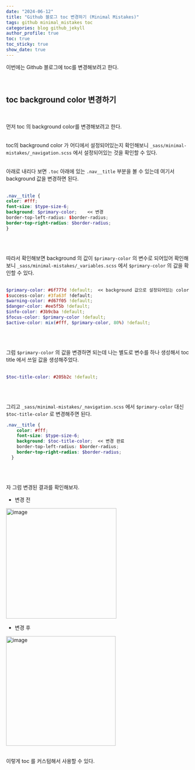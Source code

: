 ```yaml
---
date: "2024-06-12"
title: "Github 블로그 toc 변경하기 (Minimal Mistakes)"
tags: github minimal_mistakes toc
categories: blog github_jekyll
author_profile: true
toc: true
toc_sticky: true
show_date: true
---
```


이번에는 Github 블로그에 toc를 변경해보려고 한다.  
<br><br>

## toc background color 변경하기
<br>

먼저 toc 의 background color를 변경해보려고 한다.    
<br>

toc의 background color 가 어디에서 설정되어있는지 확인해보니 `_sass/minimal-mistakes/_navigation.scss` 에서 설정되어있는 것을 확인할 수 있다.  
<br>

아래로 내리다 보면 `.toc` 아래에 있는 `.nav__title` 부분을 볼 수 있는데 여기서 background 값을 변경하면 된다.  
<br>

```scss
.nav__title {
color: #fff;
font-size: $type-size-6;
background: $primary-color;    << 변경
border-top-left-radius: $border-radius;
border-top-right-radius: $border-radius;
}
```
<br>
<br>

따라서 확인해보면 background 의 값이 `$primary-color` 의 변수로 되어있어 확인해보니 `_sass/minimal-mistakes/_variables.scss` 에서 `$primary-color` 의 값을 확인할 수 있다.  
<br>

```scss
$primary-color: #6f777d !default;  << background 값으로 설정되어있는 color
$success-color: #3fa63f !default;
$warning-color: #d67f05 !default;
$danger-color: #ee5f5b !default;
$info-color: #3b9cba !default;
$focus-color: $primary-color !default;
$active-color: mix(#fff, $primary-color, 80%) !default;
```
<br>
<br>

그럼 `$primary-color` 의 값을 변경하면 되는데 나는 별도로 변수를 하나 생성해서 toc title 에서 쓰일 값을 생성해주었다.  
<br>

```scss
$toc-title-color: #205b2c !default;
```
<br>
<br>

그리고 `_sass/minimal-mistakes/_navigation.scss` 에서 `$primary-color` 대신 `$toc-title-color` 로 변경해주면 된다.
<br>

```scss
.nav__title {
    color: #fff;
    font-size: $type-size-6;
    background: $toc-title-color;  << 변경 완료
    border-top-left-radius: $border-radius;
    border-top-right-radius: $border-radius;
  }
```
<br>
<br>

자 그럼 변경된 결과를 확인해보자.
<br>

- 변경 전  
<img width="301" alt="image" src="https://github.com/JIKOID/jikoid.github.io/assets/48994100/e407f4ec-cc01-4ca6-9047-6a9d0d8cf7de">
<br>

- 변경 후  
<img width="299" alt="image" src="https://github.com/JIKOID/jikoid.github.io/assets/48994100/824db9ba-b372-4ed4-9a70-410c17b72e7f">
<br><br>

이렇게 toc 를 커스텀해서 사용할 수 있다.  
